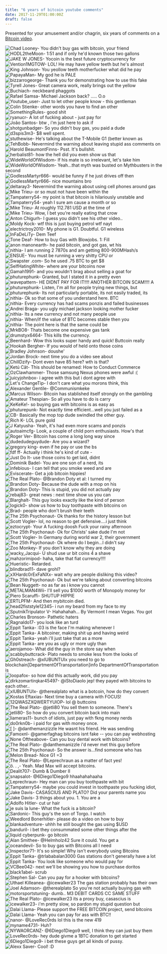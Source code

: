 ```yaml
---
title: "6 years of bitcoin youtube comments"
date: 2017-11-29T01:00:00Z
draft: false
---
```

Presented for your amusement and/or chagrin, six years of comments on a [Bitcoin video](https://youtu.be/H9jC0TP-Yug).

<style>img.comment {display: block;     margin-left: calc(~"-50vw + 50%"); margin-right: calc(~"-50vw + 50%"); } </style>

<img class="comment" src="/images/comments/comment-001.png" alt="Chad Looney- You didn't buy gas with bitcoin, your friend">
<img class="comment" src="/images/comments/comment-002.png" alt="HODL2theMoon- 1:51 and if only he'd known those two gallons">
<img class="comment" src="/images/comments/comment-003.png" alt="JAKE W JONES- Yocoin is the best future cryptocurrency for">
<img class="comment" src="/images/comments/comment-004.png" alt="Vention1MGTOW- LOL! He may have yellow teeth but he's almost">
<img class="comment" src="/images/comments/comment-005.png" alt="King Johnson- You yeollow teeth motherfucker what did he pay">
<img class="comment" src="/images/comments/comment-006.png" alt="PapayaMan- My god he is PALE">
<img class="comment" src="/images/comments/comment-007.png" alt="bizzarrogeorge- Thank you for demonstrating how to use this fake">
<img class="comment" src="/images/comments/comment-008.png" alt="Tyrell Jones- Great camera work, really brings out the yellow">
<img class="comment" src="/images/comments/comment-009.png" alt="Buchiach- neckbeard phaggots">
<img class="comment" src="/images/comments/comment-010.png" alt="Rafael Samsa- Michael Jackson back? ..... O.o">
<img class="comment" src="/images/comments/comment-011.png" alt="Youtube_user- Just to let other people know - this gentleman">
<img class="comment" src="/images/comments/comment-012.png" alt="Colin Stienke- other words you have to find an other">
<img class="comment" src="/images/comments/comment-013.png" alt="SomethingRules- good shit">
<img class="comment" src="/images/comments/comment-014.png" alt="ryanucr- A lot of fucking about - just pay for">
<img class="comment" src="/images/comments/comment-015.png" alt="João Santos- btw , i'm just here to ask if">
<img class="comment" src="/images/comments/comment-016.png" alt="shotgunbadger- So you didn't buy gas, you paid a dude">
<img class="comment" src="/images/comments/comment-017.png" alt="d3spis3m3- $8 well spent.">
<img class="comment" src="/images/comments/comment-018.png" alt="stuthewise- He's talking about the T-Mobile G1 (better known as">
<img class="comment" src="/images/comments/comment-019.png" alt="TehBobb- Nevermind the warning about leaving stupid ass comments on">
<img class="comment" src="/images/comments/comment-020.png" alt="Harold BeaumontFinns- Psst. It's bullshit.">
<img class="comment" src="/images/comments/comment-021.png" alt="herbalist81- how the hell did you even show us that">
<img class="comment" src="/images/comments/comment-022.png" alt="WideWorldOfWisdom- If his mate is so irrelevant, let's take him">
<img class="comment" src="/images/comments/comment-023.png" alt="WideWorldOfWisdom- Yeah...that myth was busted on Mythbusters in the second">
<img class="comment" src="/images/comments/comment-024.png" alt="GodlessMartyr666- would be funny if he just drives off then">
<img class="comment" src="/images/comments/comment-025.png" alt="GodlessMartyr666- nice mountains bro">
<img class="comment" src="/images/comments/comment-026.png" alt="deltaray3- Nevermind the warning about using cell phones around gas">
<img class="comment" src="/images/comments/comment-027.png" alt="Mike Trieu- or so must not have been within the">
<img class="comment" src="/images/comments/comment-028.png" alt="Tampaterry54- my point is that bitcoin is hilariously unstable and">
<img class="comment" src="/images/comments/comment-029.png" alt="Tampaterry54- yeah I sure am cause a month or so">
<img class="comment" src="/images/comments/comment-030.png" alt="Mike Trieu- At roughly 112.781 USD at the time of">
<img class="comment" src="/images/comments/comment-031.png" alt="Mike Trieu- Wow, I bet you're really eating that crow">
<img class="comment" src="/images/comments/comment-032.png" alt="Anton Chigurh- I guess you didn't see his other video..">
<img class="comment" src="/images/comments/comment-033.png" alt="Moldy Kock- wtf this is just buying petrol wtf nayt">
<img class="comment" src="/images/comments/comment-034.png" alt="electrictroy2010- My phone is G1.  Doubtful.  G1 wireless">
<img class="comment" src="/images/comments/comment-035.png" alt="InFaDeLiTy- Dem Teef">
<img class="comment" src="/images/comments/comment-036.png" alt="Tone Deaf- How to buy Gas with Blowjobs. 1: Fill">
<img class="comment" src="/images/comments/comment-037.png" alt="anon manonearth- he paid bitcoin, and got gas, wt his">
<img class="comment" src="/images/comments/comment-038.png" alt="nithia- I am running 2 7870s and am getting 800-900MHash/s">
<img class="comment" src="/images/comments/comment-039.png" alt="ENSUE- You must be running a very shitty CPU or">
<img class="comment" src="/images/comments/comment-040.png" alt="Swapster .com- So he used .75 BTC to get $8">
<img class="comment" src="/images/comments/comment-041.png" alt="SelfHatingWhite- where are your bitcoins now">
<img class="comment" src="/images/comments/comment-042.png" alt="Gamah1991- and you wouldn't brag about selling a goat for">
<img class="comment" src="/images/comments/comment-043.png" alt="phuturephunk- Granted, but I stated it in a pretty even">
<img class="comment" src="/images/comments/comment-044.png" alt="wavepattern- HE DIDNT PAY FOR IT!!!! ANOTHER BITCOIN SCAM!!!! A">
<img class="comment" src="/images/comments/comment-045.png" alt="phuturephunk- Listen, I'm all for people trying new things, but">
<img class="comment" src="/images/comments/comment-046.png" alt="phuturephunk- Its not particularly portable, its not easily traded, its">
<img class="comment" src="/images/comments/comment-047.png" alt="nithia- Ok so that some of you understand here. BTC">
<img class="comment" src="/images/comments/comment-048.png" alt="nithia- Every currency has had scams ponzis and failed businesses">
<img class="comment" src="/images/comments/comment-049.png" alt="Andrei Braga- you ugly michael jackson looking mother fucker">
<img class="comment" src="/images/comments/comment-050.png" alt="nithia- Its a new currency and not many people use">
<img class="comment" src="/images/comments/comment-051.png" alt="nithia- When/if the value of BTC becomes stable then you">
<img class="comment" src="/images/comments/comment-052.png" alt="nithia- The point here is that the same could be">
<img class="comment" src="/images/comments/comment-053.png" alt="MrkBO8- Thats become one expensive gas tank">
<img class="comment" src="/images/comments/comment-054.png" alt="drumstyx6464- This kills the currency.">
<img class="comment" src="/images/comments/comment-055.png" alt="Beenhard- Wow this looks super handy and quick! Buttcoin really">
<img class="comment" src="/images/comments/comment-056.png" alt="Hookah Bergher- If you would of held onto those coins">
<img class="comment" src="/images/comments/comment-057.png" alt="Bradley Johnson- doushe'">
<img class="comment" src="/images/comments/comment-058.png" alt="Jordan Brock- next time you do a video see about">
<img class="comment" src="/images/comments/comment-059.png" alt="ChillDzify- Dont even have 85 here? wth is that?">
<img class="comment" src="/images/comments/comment-060.png" alt="Ketú Cãt- This should be renamed: How to Conduct Commerce">
<img class="comment" src="/images/comments/comment-061.png" alt="OzClawhammer- Those samsung Nexus phones were awful :(">
<img class="comment" src="/images/comments/comment-062.png" alt="juicyjohnbox- i agree with this but i dont agree with">
<img class="comment" src="/images/comments/comment-063.png" alt="Let's ChangeTip- I don't care what you morons think, this">
<img class="comment" src="/images/comments/comment-064.png" alt="Alexander Gentile- @Communismkeke">
<img class="comment" src="/images/comments/comment-065.png" alt="Marcus Wilson- Bitcoin has stablished itself strongly on the gambling">
<img class="comment" src="/images/comments/comment-066.png" alt="Amateur Thespian- So all you have to do is carry">
<img class="comment" src="/images/comments/comment-067.png" alt="KeKeKe!- so buying gas with bitcoins is as easy as">
<img class="comment" src="/images/comments/comment-068.png" alt="phuturepunk- Not exactly time efficient...well you just failed as a">
<img class="comment" src="/images/comments/comment-069.png" alt="CB- Basically the mop top dude swindled the other guy.">
<img class="comment" src="/images/comments/comment-070.png" alt="Rich K- LOL pure gold">
<img class="comment" src="/images/comments/comment-071.png" alt="J Katyusha- Yeah, it's had even more scams and ponzis">
<img class="comment" src="/images/comments/comment-072.png" alt="autoaimcfg- Look, a couple of child porn enthusiasts. How's that">
<img class="comment" src="/images/comments/comment-073.png" alt="Roger Ver- Bitcoin has come a long long way since">
<img class="comment" src="/images/comments/comment-074.png" alt="dudedudeguydude- Are you a wizard?">
<img class="comment" src="/images/comments/comment-075.png" alt="gregory king- even if he pay or use the bs">
<img class="comment" src="/images/comments/comment-076.png" alt="fdf ff- Actually i think he's kind of cute -">
<img class="comment" src="/images/comments/comment-077.png" alt="Just Do It- use those coins to get laid, didnt">
<img class="comment" src="/images/comments/comment-078.png" alt="Dominik Badel- You are one son of a nerd, its">
<img class="comment" src="/images/comments/comment-079.png" alt="infebious- I can tell that you smoke weed and are">
<img class="comment" src="/images/comments/comment-080.png" alt="Eviscerate- Get a job bitcoin hippies!">
<img class="comment" src="/images/comments/comment-081.png" alt="The Real Plato- @Brandon Doty et al: I turned my">
<img class="comment" src="/images/comments/comment-082.png" alt="Brandon Doty- Because the dude with a mop on his">
<img class="comment" src="/images/comments/comment-083.png" alt="Brandon Doty- This is stupid, you did not actually pay">
<img class="comment" src="/images/comments/comment-084.png" alt="rebaj83- great news : next time show us you can">
<img class="comment" src="/images/comments/comment-085.png" alt="Blarghalt- This guy looks exactly like the kind of person">
<img class="comment" src="/images/comments/comment-086.png" alt="logick0- show us how to buy toothpaste with bitcoins on">
<img class="comment" src="/images/comments/comment-087.png" alt="Brad- people who don't brush their teeth ">
<img class="comment" src="/images/comments/comment-088.png" alt="The 25th Psychonaut- Ok thanks for the history lesson but">
<img class="comment" src="/images/comments/comment-089.png" alt="Scott Vogler- lol, no reason to get defensive....i just think">
<img class="comment" src="/images/comments/comment-090.png" alt="eztocrypt- Your A fucking doosh Fuck your rainy afternoon">
<img class="comment" src="/images/comments/comment-091.png" alt="The 25th Psychonaut- Ok for Christs' sake dude I'm not">
<img class="comment" src="/images/comments/comment-092.png" alt="Scott Vogler- In Germany during world war 2, their government">
<img class="comment" src="/images/comments/comment-093.png" alt="The 25th Psychonaut- Ok where do I begin...I didn't say">
<img class="comment" src="/images/comments/comment-094.png" alt="Zoo Monkey- If you don't know why they are doing">
<img class="comment" src="/images/comments/comment-095.png" alt="wacky_Jacqui- U shud use ur bit coins 4 a shave">
<img class="comment" src="/images/comments/comment-096.png" alt="mahzorimipod- haha, take that fiat currency!!!!">
<img class="comment" src="/images/comments/comment-097.png" alt="Hueristic- Retarded.">
<img class="comment" src="/images/comments/comment-098.png" alt="blindbrad11- dave grohl?">
<img class="comment" src="/images/comments/comment-099.png" alt="xXHardc0rExFaNXx- wait why are people disliking this video? ">
<img class="comment" src="/images/comments/comment-100.png" alt="The 25th Psychonaut- Ok but we're talking about converting bitcoins">
<img class="comment" src="/images/comments/comment-101.png" alt="Bean Nuggett- no as far as i know you cannot">
<img class="comment" src="/images/comments/comment-102.png" alt="METALMAN4Wii- I'll sell you $1000 worth of Monopoly money for">
<img class="comment" src="/images/comments/comment-103.png" alt="Piero Scaruffi- SHUTUP HIPPIE">
<img class="comment" src="/images/comments/comment-104.png" alt="ERTLPFM- And then mybitcoin died.">
<img class="comment" src="/images/comments/comment-105.png" alt="head2fiststyle12345- i run my beard from my face to my">
<img class="comment" src="/images/comments/comment-106.png" alt="SputnikTripulator V- Hahahahah... By Vermont I mean Vegas. You got">
<img class="comment" src="/images/comments/comment-107.png" alt="Charles Bronson- Pathetic haters ">
<img class="comment" src="/images/comments/comment-108.png" alt="Ragnaldo17- you look like an turd">
<img class="comment" src="/images/comments/comment-109.png" alt="Eppit Tanka- :03 is the face I'm making whenever I">
<img class="comment" src="/images/comments/comment-110.png" alt="Eppit Tanka- A bitcoiner, making shit up and having weird">
<img class="comment" src="/images/comments/comment-111.png" alt="Eppit Tanka- yeah i'll just take that as a more">
<img class="comment" src="/images/comments/comment-112.png" alt="Eppit Tanka- are you as ugly or more ugly than">
<img class="comment" src="/images/comments/comment-113.png" alt="aerojamoo- What did the guy in the store say when">
<img class="comment" src="/images/comments/comment-114.png" alt="scabbybuttcrack- Plato needs to smoke less from the looks of">
<img class="comment" src="/images/comments/comment-115.png" alt="Gh0streach- @xIUBUNTUIx you need to go to blockchain[DepartmentOfTransportation]info DepartmentOfTransportation is">
<img class="comment" src="/images/comments/comment-116.png" alt="loopafox- so how did this actually work, did you pay">
<img class="comment" src="/images/comments/comment-117.png" alt="dirkzomartirqkar45497- @iStoDiaolo jep! they payed with bitcoins to each other..">
<img class="comment" src="/images/comments/comment-118.png" alt="xIUBUNTUIx- @therealplato what is a botcoin, how do they convert">
<img class="comment" src="/images/comments/comment-119.png" alt="Kostas Eftaxias- Next time buy a camera with FOCUS!">
<img class="comment" src="/images/comments/comment-120.png" alt="12QWASZXQWERTYUIOP- lol @ buttcoins">
<img class="comment" src="/images/comments/comment-121.png" alt="The Real Plato- @jetli80 You sell them to someone. There's">
<img class="comment" src="/images/comments/comment-122.png" alt="jetli80- So how do you convert bitcoin back into main">
<img class="comment" src="/images/comments/comment-123.png" alt="liameras11- bunch of idiots, just pay with fkng money nerds">
<img class="comment" src="/images/comments/comment-124.png" alt="do0rkn0b- i paid for gas with money once.">
<img class="comment" src="/images/comments/comment-125.png" alt="[ ]- @danthemanzizzle He wasnt his friend. He was sending">
<img class="comment" src="/images/comments/comment-126.png" alt="Famoxnl- @gamerfaghag bitcoins isnt fake -- you can pay webhosting">
<img class="comment" src="/images/comments/comment-127.png" alt="None Oftheabove- Can you buy dental work with bitcoins?">
<img class="comment" src="/images/comments/comment-128.png" alt="The Real Plato- @danthemanizzle i'd never met this guy before">
<img class="comment" src="/images/comments/comment-129.png" alt="The 25th Psychonaut- So the answer is...find someone who has">
<img class="comment" src="/images/comments/comment-130.png" alt="Melon Bread- Nice G1 =3">
<img class="comment" src="/images/comments/comment-131.png" alt="The Real Plato- @Leprechraun as a matter of fact yes!">
<img class="comment" src="/images/comments/comment-132.png" alt="ö. . ,- Yeah. Mad Max will accept bitcoins.">
<img class="comment" src="/images/comments/comment-133.png" alt="Dealit707- Dumb & Dumber II">
<img class="comment" src="/images/comments/comment-134.png" alt="snapsalot- @6Diego1Diego9 hhaahahahaaha">
<img class="comment" src="/images/comments/comment-135.png" alt="Leprechraun- Hey man can you buy toothpaste with  bit">
<img class="comment" src="/images/comments/comment-136.png" alt="Tampaterry54- maybe you could invest in toothpaste you fucking idiot,">
<img class="comment" src="/images/comments/comment-137.png" alt="Jake Davis- CASASCIUS AND PLATO? Did your parents name you">
<img class="comment" src="/images/comments/comment-138.png" alt="Jake Davis- 3 things about you. 1. You are a">
<img class="comment" src="/images/comments/comment-139.png" alt="Adolfo Hitler- cut ur hair">
<img class="comment" src="/images/comments/comment-140.png" alt="je suis la lune- What the fuck is a bitcoin?">
<img class="comment" src="/images/comments/comment-141.png" alt="Sardonic- This guy's the son of Torgo.  I watch">
<img class="comment" src="/images/comments/comment-142.png" alt="Weedlord Bonerhitler- please do a video on how to buy">
<img class="comment" src="/images/comments/comment-143.png" alt="blankadventure- uhhh he still bought the gas using $USD">
<img class="comment" src="/images/comments/comment-144.png" alt="banduril- i bet they consummated some other things after the">
<img class="comment" src="/images/comments/comment-145.png" alt="liquid cyberpunk- go bitcoin">
<img class="comment" src="/images/comments/comment-146.png" alt="Alan Smithee- @Helmholz42 Sure it could.  You get a">
<img class="comment" src="/images/comments/comment-147.png" alt="oceandevil- So to buy gas with Bitcoins all I need">
<img class="comment" src="/images/comments/comment-148.png" alt="Inspector71- It's so simple!  Why isn't everybody using Bitcoins">
<img class="comment" src="/images/comments/comment-149.png" alt="Eppit Tanka- @trlababalan3000 Gas stations don't generally have a lot">
<img class="comment" src="/images/comments/comment-150.png" alt="Eppit Tanka- You look like someone who would pay for">
<img class="comment" src="/images/comments/comment-151.png" alt="VCBee042- next we'll be showing you how to purchase doritos">
<img class="comment" src="/images/comments/comment-152.png" alt="black1abel- scrub">
<img class="comment" src="/images/comments/comment-153.png" alt="Stephen Sal- Can you pay for a hooker with bitcoins?">
<img class="comment" src="/images/comments/comment-154.png" alt="Uthael Killeanea- @icewalker23 The gas station probably has their own">
<img class="comment" src="/images/comments/comment-155.png" alt="Joel Adamson- @therealplato So you're not actually buying gas with">
<img class="comment" src="/images/comments/comment-156.png" alt="motorsportstuning- dumb..  M3 DEBIT CARDS CC SAME STUFF">
<img class="comment" src="/images/comments/comment-157.png" alt="The Real Plato- @icewalker23 its a proxy buy, casascius is">
<img class="comment" src="/images/comments/comment-158.png" alt="icewalker23- i'm pretty slow, so pardon my stupid question but">
<img class="comment" src="/images/comments/comment-159.png" alt="Dalai Llama- Please support the FREE BITCOIN project, send bitcoins">
<img class="comment" src="/images/comments/comment-160.png" alt="Dalai Llama- Yeah you can pay for ass with BTC!!">
<img class="comment" src="/images/comments/comment-161.png" alt="nanor- @LoveRec0rds lol this is the new 419">
<img class="comment" src="/images/comments/comment-162.png" alt="myname4731- Huh?">
<img class="comment" src="/images/comments/comment-163.png" alt="NYWAORCANZ- @6Diego1Diego9 well, I think they can just buy them">
<img class="comment" src="/images/comments/comment-164.png" alt="LoveRec0rds- hey dude givme a 1BTC donation to get started">
<img class="comment" src="/images/comments/comment-165.png" alt="6Diego1Diego9- i bet these guys get all kinds of pussy.">
<img class="comment" src="/images/comments/comment-166.png" alt="Alexx Saver- Cool! :D">